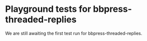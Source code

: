 # Playground tests for bbpress-threaded-replies
We are still awaiting the first test run for bbpress-threaded-replies.
